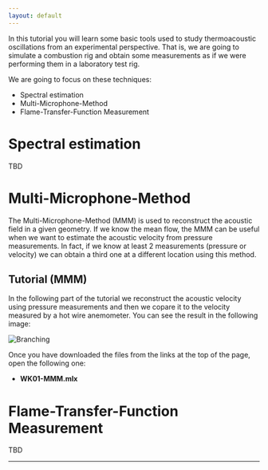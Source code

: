 ```yaml
---
layout: default
---
```


In this tutorial you will learn some basic tools used to study thermoacoustic oscillations from an experimental perspective. That is, we are going to simulate a combustion rig and obtain some measurements as if we were performing them in a laboratory test rig. 

We are going to focus on these techniques:

*  Spectral estimation 
*  Multi-Microphone-Method
*  Flame-Transfer-Function Measurement

# Spectral estimation
TBD

# Multi-Microphone-Method
The Multi-Microphone-Method (MMM) is used to reconstruct the acoustic field in a given geometry. If we know the mean flow, the MMM can be useful when we want to estimate the acoustic velocity from pressure measurements. In fact, if we know at least 2 measurements (pressure or velocity) we can obtain a third one at a different location using this method. 

## Tutorial (MMM)
In the following part of the tutorial we reconstruct the acoustic velocity using pressure measurements and then we copare it to the velocity measured by a hot wire anemometer. You can see the result in the following image:

![Branching](https://guides.github.com/activities/hello-world/branching.png)

Once you have downloaded the files from the links at the top of the page, open the following one:

*  **WK01-MMM.mlx**

# Flame-Transfer-Function Measurement
TBD



* * *
